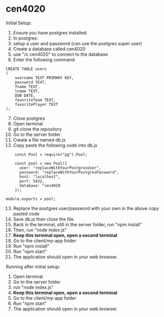 # cen4020
Initial Setup:
1.  Ensure you have postgres installed.
2.  In postgres:
3.  setup a user and password (can use the postgres super user)
4.  Create a database called cen4020
5.  use "/c cen4020" to connect to the database
6.  Enter the following command:

```
CREATE TABLE users
( 
    username TEXT PRIMARY KEY, 
    password TEXT, 
    fname TEXT, 
    lname TEXT, 
    DOB DATE, 
    favoriteTeam TEXT, 
    favoritePlayer TEXT
);
```

7.   Close postgres
8.  Open terminal
9.  git clone the repository
10.  Go to the server folder
11.  Create a file named db.js
12.  Copy paste the following code into db.js
```
    const Pool = require("pg").Pool;
    
    const pool = new Pool({
      user: "replaceWithYourPostgresUser", 
      password: "replaceWithYourPostgresPassword", 
      host: "localhost", 
      port: 5432, 
      database: "cen4020
    });

module.exports = pool;
```
13.  Replace the postgres user/password with your own in the above copy pasted code
14.  Save db.js then close the file.
15.  Back in the terminal, still in the server folder, run "npm install"
16.  Then, run "node index.js"
17.  ****Keep this terminal open, open a second terminal****
18.  Go to the client/my-app folder
19.  Run "npm install"
20.  Run "npm start"
21.  The application should open in your web browser.

Running after initial setup:
1. Open terminal
2. Go to the server folder
3. run "node index.js"
4. ****Keep this terminal open, open a second terminal****
5. Go to the client/my-app folder
6. Run "npm start"
7. The application should open in your web browser.
